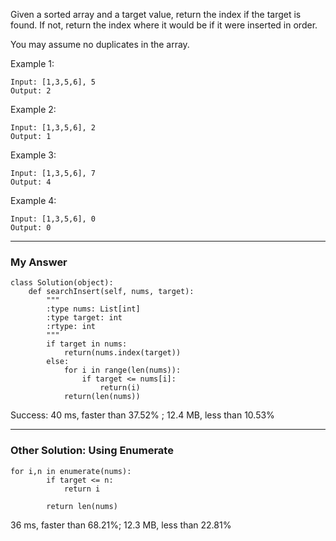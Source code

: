 Given a sorted array and a target value, return the index if the target is found. If not, return the index where it would be if it were inserted in order.

You may assume no duplicates in the array.

Example 1:
```
Input: [1,3,5,6], 5
Output: 2
```
Example 2:
```
Input: [1,3,5,6], 2
Output: 1
```
Example 3:
```
Input: [1,3,5,6], 7
Output: 4
```
Example 4:
```
Input: [1,3,5,6], 0
Output: 0
```

---
### My Answer
```
class Solution(object):
    def searchInsert(self, nums, target):
        """
        :type nums: List[int]
        :type target: int
        :rtype: int
        """
        if target in nums:
            return(nums.index(target))
        else:
            for i in range(len(nums)):
                if target <= nums[i]:
                    return(i)
            return(len(nums))
```
Success: 40 ms, faster than 37.52% ; 12.4 MB, less than 10.53%

---
### Other Solution: Using Enumerate
```
for i,n in enumerate(nums):
        if target <= n:
            return i
        
        return len(nums)
```

36 ms, faster than 68.21%; 12.3 MB, less than 22.81%


